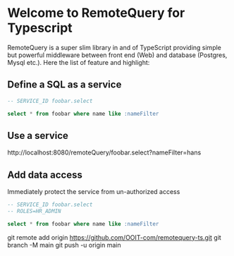 # Welcome to RemoteQuery for Typescript

RemoteQuery is a super slim library in and of TypeScript providing simple but powerful middleware between front end (Web) and database (Postgres, Mysql etc.).
Here the list of feature and highlight:

## Define a SQL as a service

```sql
-- SERVICE_ID foobar.select

select * from foobar where name like :nameFilter

```
## Use a service

http://localhost:8080/remoteQuery/foobar.select?nameFilter=hans




## Add data access

Immediately protect the service from un-authorized access

```sql
-- SERVICE_ID foobar.select
-- ROLES=HR_ADMIN

select * from foobar where name like :nameFilter

```


git remote add origin https://github.com/OOIT-com/remotequery-ts.git
git branch -M main
git push -u origin main
